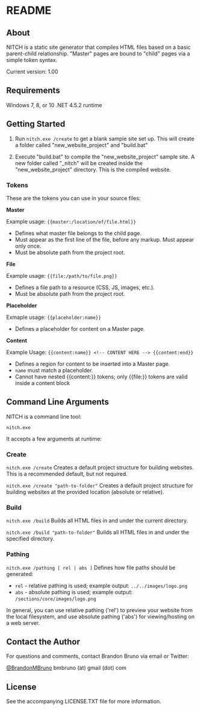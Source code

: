 # README

## About

NITCH is a static site generator that compiles HTML files based on a basic parent-child relationship. "Master" pages are bound to "child" pages via a simple token syntax.

Current version: 1.00

## Requirements

Windows 7, 8, or 10
.NET 4.5.2 runtime

## Getting Started

1) Run `nitch.exe /create` to get a blank sample site set up. This will create a folder called "new_website_project" and "build.bat"

2) Execute "build.bat" to compile the "new_website_project" sample site. A new folder called "_nitch" will be created inside the "new_website_project" directory. This is the compiled website.

### Tokens

These are the tokens you can use in your source files:

**Master**

Example usage: `{{master:/location/of/file.html}}`

* Defines what master file belongs to the child page.
* Must appear as the first line of the file, before any markup. Must appear only once.
* Must be absolute path from the project root.

**File**

Example usage: `{{file:/path/to/file.png}}`

* Defines a file path to a resource (CSS, JS, images, etc.).
* Must be absolute path from the project root.

**Placeholder**

Exmaple usage: `{{placeholder:name}}`

* Defines a placeholder for content on a Master page.

**Content**

Example Usage: `{{content:name}} <!-- CONTENT HERE --> {{content:end}}`

* Defines a region for content to be inserted into a Master page.
* `name` must match a placeholder.
* Cannot have nested {{content:}} tokens; only {{file:}} tokens are valid inside a content block

## Command Line Arguments

NITCH is a command line tool:

`nitch.exe`

It accepts a few arguments at runtime:

### Create

`nitch.exe /create`
Creates a default project structure for building websites. This is a recommended default, but not required.

`nitch.exe /create "path-to-folder"`
Creates a default project structure for building websites at the provided location (absolute or relative).

### Build

`nitch.exe /build`
Builds all HTML files in and under the current directory.

`nitch.exe /build "path-to-folder"`
Builds all HTML files in and under the specified directory.

### Pathing

`nitch.exe /pathing [ rel | abs ]`
Defines how file paths should be generated:

* `rel` - relative pathing is used; example output: `../../images/logo.png`
* `abs` - absolute pathing is used; example output: `/sections/core/images/logo.png`

In general, you can use relative pathing ('rel') to preview your website from the local filesystem, and use absolute pathing ('abs') for viewing/hosting on a web server.
	
## Contact the Author

For questions and comments, contact Brandon Bruno via email or Twitter:

[@BrandonMBruno](https://www.twitter.com/BrandonMBruno)
bmbruno (at) gmail (dot) com

## License

See the accompanying LICENSE.TXT file for more information.
